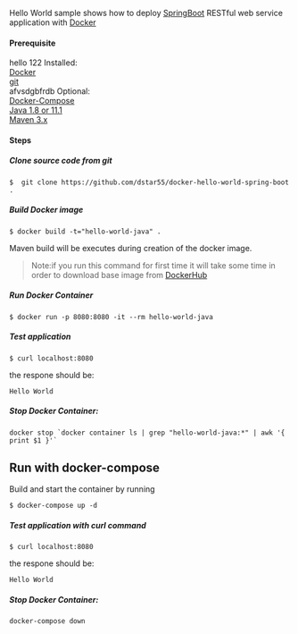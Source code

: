 Hello World sample shows how to deploy [SpringBoot](http://projects.spring.io/spring-boot/) RESTful web service application with [Docker](https://www.docker.com/)

#### Prerequisite
hello 122
Installed:   
[Docker](https://www.docker.com/)   
[git](https://www.digitalocean.com/community/tutorials/how-to-contribute-to-open-source-getting-started-with-git)   
afvsdgbfrdb
Optional:   
[Docker-Compose](https://docs.docker.com/compose/install/)   
[Java 1.8 or 11.1](https://www.oracle.com/technetwork/java/javase/overview/index.html)   
[Maven 3.x](https://maven.apache.org/install.html)

#### Steps

##### Clone source code from git
```
$  git clone https://github.com/dstar55/docker-hello-world-spring-boot .
```

##### Build Docker image
```
$ docker build -t="hello-world-java" .
```
Maven build will be executes during creation of the docker image.

>Note:if you run this command for first time it will take some time in order to download base image from [DockerHub](https://hub.docker.com/)

##### Run Docker Container
```
$ docker run -p 8080:8080 -it --rm hello-world-java
```

##### Test application

```
$ curl localhost:8080
```

the respone should be:
```
Hello World
```

#####  Stop Docker Container:
```
docker stop `docker container ls | grep "hello-world-java:*" | awk '{ print $1 }'`
```

## Run with docker-compose 

Build and start the container by running 

```
$ docker-compose up -d 
```

##### Test application with ***curl*** command

```
$ curl localhost:8080
```

the respone should be:
```
Hello World
```

##### Stop Docker Container:
```
docker-compose down
```
